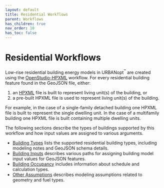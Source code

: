 ```yaml
---
layout: default
title: Residential Workflows
parent: Workflows
has_children: true
nav_order: 10
has_toc: false
---
```


# Residential Workflows

Low-rise residential building energy models in URBANopt<sup>&trade;</sup> are created using the [OpenStudio-HPXML](https://github.com/NREL/OpenStudio-HPXML) workflow.
For every residential building feature found in the GeoJSON file, either:

1. an [HPXML](https://hpxml.nrel.gov) file is built to represent living unit(s) of the building, or
1. a pre-built HPXML file is used to represent living unit(s) of the building.

For example, in the case of a single-family detached building one HPXML file is built to represent the single dwelling unit.
In the case of a multifamily building one HPXML file is built containing multiple dwelling units.

The following sections describe the types of buildings supported by this workflow and how input values are assigned to various arguments.

- [Building Types](building_types.md) lists the supported residential building types, including modeling notes and GeoJSON schema details.
- [Building Inputs](building_inputs.md) describes various paths for assigning building model input values for GeoJSON features.
- [Building Occupancy](building_occupancy.md) includes information about schedule and calculation types.
- [Other Assumptions](other_assumptions.md) describes modeling assumptions related to geometry and fuel types.
